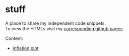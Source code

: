 # stuff
A place to share my independent code snippets. 
<br>
To view the HTMLs visit my 
[corresponding github pages](https://baderd.github.io/stuff/).


Content:
- [inflation plot](https://baderd.github.io/stuff/src/r/inflation.nb.html)
